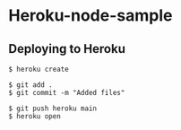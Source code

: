 # Heroku-node-sample

## Deploying to Heroku

```
$ heroku create

$ git add .
$ git commit -m "Added files"

$ git push heroku main
$ heroku open
```
